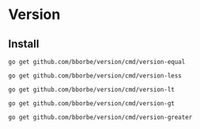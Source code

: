 # Version

## Install

`go get github.com/bborbe/version/cmd/version-equal`

`go get github.com/bborbe/version/cmd/version-less`

`go get github.com/bborbe/version/cmd/version-lt`

`go get github.com/bborbe/version/cmd/version-gt`

`go get github.com/bborbe/version/cmd/version-greater`
